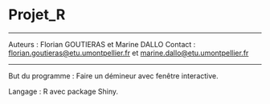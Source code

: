 # Projet_R

***********************************************************************************
Auteurs : Florian GOUTIERAS et Marine DALLO
Contact : florian.goutieras@etu.umontpellier.fr et marine.dallo@etu.umontpellier.fr
***********************************************************************************

But du programme : Faire un démineur avec fenêtre interactive.

Langage : R avec package Shiny.

